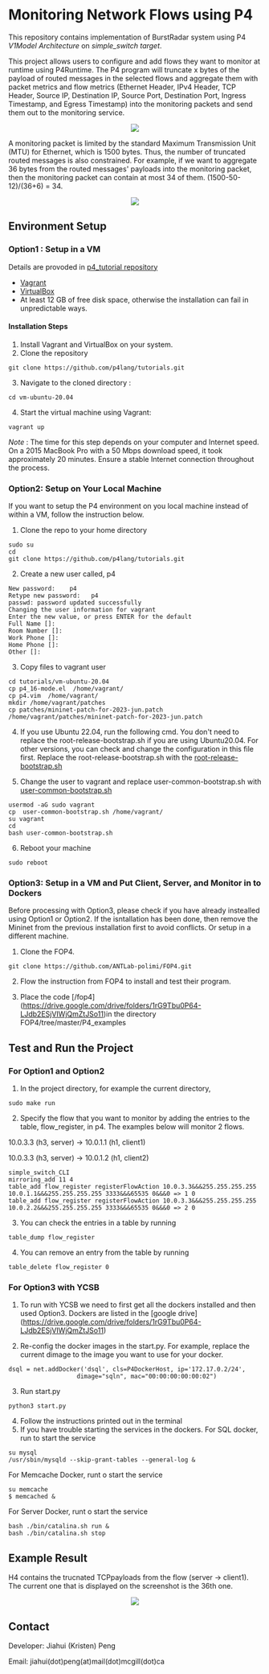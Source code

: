 
# Monitoring Network Flows using P4
This repository contains implementation of BurstRadar system using P4 _V1Model Architecture_ on _simple_switch target_. 

This project allows users to configure and add flows they want to monitor at runtime using P4Runtime. The P4 program will truncate x bytes of the payload of routed messages in the selected flows and aggregate them with packet metrics and flow metrics (Ethernet Header, IPv4 Header, TCP Header, Source IP, Destination IP, Source Port, Destination Port, Ingress Timestamp, and Egress Timestamp) into the monitoring packets and send them out to the monitoring service.

<p align="center">
  <img src="https://github.com/Kristen6765/p4_tutorials/blob/master/exercises/multiple_flow_monitor/img/P4_Structure.png">
</p>

A monitoring packet is limited by the standard Maximum Transmission Unit (MTU) for Ethernet, which is 1500 bytes. Thus, the number of truncated routed messages is also constrained. For example, if we want to aggregate 36 bytes from the routed messages' payloads into the monitoring packet, then the monitoring packet can contain at most 34 of them. (1500-50-12)/(36+6) = 34.

<p align="center">
  <img src="https://github.com/Kristen6765/p4_tutorials/blob/master/exercises/multiple_flow_monitor/img/P4_Monitoring_Packet.png">
</p>

## Environment Setup
### Option1 : Setup in a VM
Details are provoded in [p4_tutorial repository](https://github.com/p4lang/tutorials/edit/master/README.md)

- [Vagrant](https://vagrantup.com)
- [VirtualBox](https://virtualbox.org)
- At least 12 GB of free disk space, otherwise the installation can fail in unpredictable ways.

#### Installation Steps

1. Install Vagrant and VirtualBox on your system.
2. Clone the repository
   
```
git clone https://github.com/p4lang/tutorials.git
```
3. Navigate to the cloned directory :
   
```
cd vm-ubuntu-20.04
```
4. Start the virtual machine using Vagrant:
```
vagrant up
```
   *Note* : The time for this step depends on your computer and Internet speed. On a 2015 MacBook Pro with a 50 Mbps download speed, it took approximately 20 minutes. Ensure a stable Internet connection throughout the process.


### Option2: Setup on Your Local Machine
If you want to setup the P4 environment on you local machine instead of within a VM, follow the instruction below.

1. Clone the repo to your home directory
```
sudo su 
cd 
git clone https://github.com/p4lang/tutorials.git
```
2. Create a new user called, p4
```
New password:    p4                                                                                               
Retype new password:   p4                                                                                     
passwd: password updated successfully                                                                              
Changing the user information for vagrant                                                                          
Enter the new value, or press ENTER for the default                                                                              Full Name []:                                                                                            
Room Number []:                                                                                            
Work Phone []:                                                                                             
Home Phone []:                                                                                          
Other []:
```
3. Copy files to vagrant user
```
cd tutorials/vm-ubuntu-20.04
cp p4_16-mode.el  /home/vagrant/
cp p4.vim  /home/vagrant/
mkdir /home/vagrant/patches
cp patches/mininet-patch-for-2023-jun.patch /home/vagrant/patches/mininet-patch-for-2023-jun.patch
```

4. If you use Ubuntu 22.04, run the following cmd. You don't need to replace the root-release-bootstrap.sh if you are using Ubuntu20.04. For other versions, you can check and change the configuration in this file first. Replace the root-release-bootstrap.sh with the [root-release-bootstrap.sh](https://drive.google.com/drive/folders/1rG9Tbu0P64-LJdb2ESjVIWjQmZtJSo11)

5. Change the user to vagrant and replace user-common-bootstrap.sh with [user-common-bootstrap.sh](https://drive.google.com/drive/folders/1rG9Tbu0P64-LJdb2ESjVIWjQmZtJSo11)
```
usermod -aG sudo vagrant 
cp  user-common-bootstrap.sh /home/vagrant/ 
su vagrant      
cd
bash user-common-bootstrap.sh
```
6. Reboot your machine

```
sudo reboot
```

### Option3: Setup in a VM and Put Client, Server, and Monitor in to Dockers
Before processing with Option3, please check if you have already instealled using Option1 or Option2. If the isntallation has been done, then remove the Mininet from the previous installation first to avoid conflicts. Or setup in a different machine. 
1. Clone the FOP4.
```
git clone https://github.com/ANTLab-polimi/FOP4.git
```

2. Flow the instruction from FOP4 to install and test their program.

3. Place the code [/fop4] (https://drive.google.com/drive/folders/1rG9Tbu0P64-LJdb2ESjVIWjQmZtJSo11)in the directory FOP4/tree/master/P4_examples


## Test and Run the Project 
### For Option1 and Option2
1. In the project directory, for example the current directory,
```
sudo make run
```

2. Specify the flow that you want to monitor by adding the entries to the table, flow_register, in p4. The examples below will monitor 2 flows.

10.0.3.3 (h3, server) -> 10.0.1.1 (h1, client1)
    
10.0.3.3 (h3, server) -> 10.0.1.2 (h1, client2)
```
simple_switch_CLI
mirroring_add 11 4
table_add flow_register registerFlowAction 10.0.3.3&&&255.255.255.255 10.0.1.1&&&255.255.255.255 3333&&&65535 0&&&0 => 1 0
table_add flow_register registerFlowAction 10.0.3.3&&&255.255.255.255 10.0.2.2&&&255.255.255.255 3333&&&65535 0&&&0 => 2 0

```
3. You can check the entries in a table by running
```
table_dump flow_register
```
4. You can remove an entry from the table by running
```
table_delete flow_register 0
```

### For Option3 with YCSB
1. To run with YCSB we need to first get all the dockers installed and then used Option3. 
Dockers are listed in the [google drive] (https://drive.google.com/drive/folders/1rG9Tbu0P64-LJdb2ESjVIWjQmZtJSo11)

2. Re-config the docker images in the start.py. For example, replace the current dimage to the image you want to use for your docker.
```
dsql = net.addDocker('dsql', cls=P4DockerHost, ip='172.17.0.2/24',
                   dimage="sqln", mac="00:00:00:00:00:02")
```
3. Run start.py
```
python3 start.py
```
4. Follow the instructions printed out in the terminal
5. If you have trouble starting the services in the dockers.
For SQL docker, run to start the service
```
su mysql 
/usr/sbin/mysqld --skip-grant-tables --general-log &
```
For Memcache Docker, runt o start the service
```
su memcache 
$ memcached &
```
For Server Docker, runt o start the service
```
bash ./bin/catalina.sh run &
bash ./bin/catalina.sh stop 
```

## Example Result 
H4 contains the trucnated TCPpayloads from the flow (server -> client1). The current one that is displayed on the screenshot is the 36th one. 
<p align="center">
  <img src="https://github.com/Kristen6765/p4_tutorials/blob/master/exercises/multiple_flow_monitor/img/result.png">
</p>


## Contact
Developer: Jiahui (Kristen) Peng

Email: jiahui(dot)peng(at)mail(dot)mcgill(dot)ca
